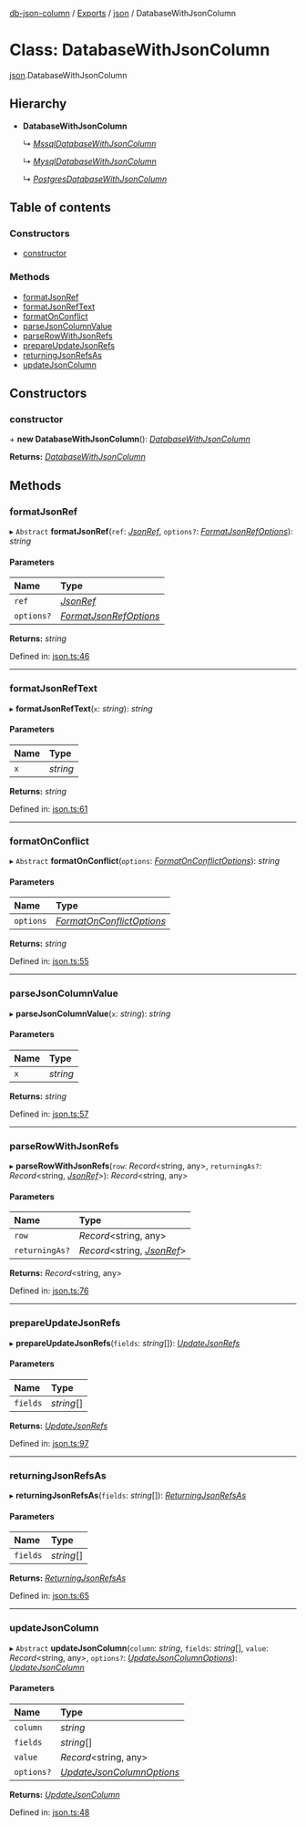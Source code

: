 [db-json-column](../README.md) / [Exports](../modules.md) / [json](../modules/json.md) / DatabaseWithJsonColumn

# Class: DatabaseWithJsonColumn

[json](../modules/json.md).DatabaseWithJsonColumn

## Hierarchy

- **DatabaseWithJsonColumn**

  ↳ [*MssqlDatabaseWithJsonColumn*](mssql.mssqldatabasewithjsoncolumn.md)

  ↳ [*MysqlDatabaseWithJsonColumn*](mysql.mysqldatabasewithjsoncolumn.md)

  ↳ [*PostgresDatabaseWithJsonColumn*](postgres.postgresdatabasewithjsoncolumn.md)

## Table of contents

### Constructors

- [constructor](json.databasewithjsoncolumn.md#constructor)

### Methods

- [formatJsonRef](json.databasewithjsoncolumn.md#formatjsonref)
- [formatJsonRefText](json.databasewithjsoncolumn.md#formatjsonreftext)
- [formatOnConflict](json.databasewithjsoncolumn.md#formatonconflict)
- [parseJsonColumnValue](json.databasewithjsoncolumn.md#parsejsoncolumnvalue)
- [parseRowWithJsonRefs](json.databasewithjsoncolumn.md#parserowwithjsonrefs)
- [prepareUpdateJsonRefs](json.databasewithjsoncolumn.md#prepareupdatejsonrefs)
- [returningJsonRefsAs](json.databasewithjsoncolumn.md#returningjsonrefsas)
- [updateJsonColumn](json.databasewithjsoncolumn.md#updatejsoncolumn)

## Constructors

### constructor

\+ **new DatabaseWithJsonColumn**(): [*DatabaseWithJsonColumn*](json.databasewithjsoncolumn.md)

**Returns:** [*DatabaseWithJsonColumn*](json.databasewithjsoncolumn.md)

## Methods

### formatJsonRef

▸ `Abstract` **formatJsonRef**(`ref`: [*JsonRef*](../interfaces/json.jsonref.md), `options?`: [*FormatJsonRefOptions*](../interfaces/json.formatjsonrefoptions.md)): *string*

#### Parameters

| Name | Type |
| :------ | :------ |
| `ref` | [*JsonRef*](../interfaces/json.jsonref.md) |
| `options?` | [*FormatJsonRefOptions*](../interfaces/json.formatjsonrefoptions.md) |

**Returns:** *string*

Defined in: [json.ts:46](https://github.com/wholebuzz/db-json-column/blob/master/src/json.ts#L46)

___

### formatJsonRefText

▸ **formatJsonRefText**(`x`: *string*): *string*

#### Parameters

| Name | Type |
| :------ | :------ |
| `x` | *string* |

**Returns:** *string*

Defined in: [json.ts:61](https://github.com/wholebuzz/db-json-column/blob/master/src/json.ts#L61)

___

### formatOnConflict

▸ `Abstract` **formatOnConflict**(`options`: [*FormatOnConflictOptions*](../interfaces/json.formatonconflictoptions.md)): *string*

#### Parameters

| Name | Type |
| :------ | :------ |
| `options` | [*FormatOnConflictOptions*](../interfaces/json.formatonconflictoptions.md) |

**Returns:** *string*

Defined in: [json.ts:55](https://github.com/wholebuzz/db-json-column/blob/master/src/json.ts#L55)

___

### parseJsonColumnValue

▸ **parseJsonColumnValue**(`x`: *string*): *string*

#### Parameters

| Name | Type |
| :------ | :------ |
| `x` | *string* |

**Returns:** *string*

Defined in: [json.ts:57](https://github.com/wholebuzz/db-json-column/blob/master/src/json.ts#L57)

___

### parseRowWithJsonRefs

▸ **parseRowWithJsonRefs**(`row`: *Record*<string, any\>, `returningAs?`: *Record*<string, [*JsonRef*](../interfaces/json.jsonref.md)\>): *Record*<string, any\>

#### Parameters

| Name | Type |
| :------ | :------ |
| `row` | *Record*<string, any\> |
| `returningAs?` | *Record*<string, [*JsonRef*](../interfaces/json.jsonref.md)\> |

**Returns:** *Record*<string, any\>

Defined in: [json.ts:76](https://github.com/wholebuzz/db-json-column/blob/master/src/json.ts#L76)

___

### prepareUpdateJsonRefs

▸ **prepareUpdateJsonRefs**(`fields`: *string*[]): [*UpdateJsonRefs*](../interfaces/json.updatejsonrefs.md)

#### Parameters

| Name | Type |
| :------ | :------ |
| `fields` | *string*[] |

**Returns:** [*UpdateJsonRefs*](../interfaces/json.updatejsonrefs.md)

Defined in: [json.ts:97](https://github.com/wholebuzz/db-json-column/blob/master/src/json.ts#L97)

___

### returningJsonRefsAs

▸ **returningJsonRefsAs**(`fields`: *string*[]): [*ReturningJsonRefsAs*](../interfaces/json.returningjsonrefsas.md)

#### Parameters

| Name | Type |
| :------ | :------ |
| `fields` | *string*[] |

**Returns:** [*ReturningJsonRefsAs*](../interfaces/json.returningjsonrefsas.md)

Defined in: [json.ts:65](https://github.com/wholebuzz/db-json-column/blob/master/src/json.ts#L65)

___

### updateJsonColumn

▸ `Abstract` **updateJsonColumn**(`column`: *string*, `fields`: *string*[], `value`: *Record*<string, any\>, `options?`: [*UpdateJsonColumnOptions*](../interfaces/json.updatejsoncolumnoptions.md)): [*UpdateJsonColumn*](../interfaces/json.updatejsoncolumn.md)

#### Parameters

| Name | Type |
| :------ | :------ |
| `column` | *string* |
| `fields` | *string*[] |
| `value` | *Record*<string, any\> |
| `options?` | [*UpdateJsonColumnOptions*](../interfaces/json.updatejsoncolumnoptions.md) |

**Returns:** [*UpdateJsonColumn*](../interfaces/json.updatejsoncolumn.md)

Defined in: [json.ts:48](https://github.com/wholebuzz/db-json-column/blob/master/src/json.ts#L48)
